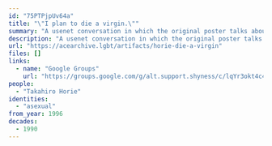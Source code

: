 ```yaml
---
id: "75PTPjpUv64a"
title: "\"I plan to die a virgin.\""
summary: "A usenet conversation in which the original poster talks about being asexual"
description: "A usenet conversation in which the original poster talks about being asexual, and commenters try to convince them they're not (CW: acephobia)"
url: "https://acearchive.lgbt/artifacts/horie-die-a-virgin"
files: []
links:
  - name: "Google Groups"
    url: "https://groups.google.com/g/alt.support.shyness/c/lqYr3okt4c4?hl=en&pli=1"
people:
  - "Takahiro Horie"
identities:
  - "asexual"
from_year: 1996
decades:
  - 1990
---
```

